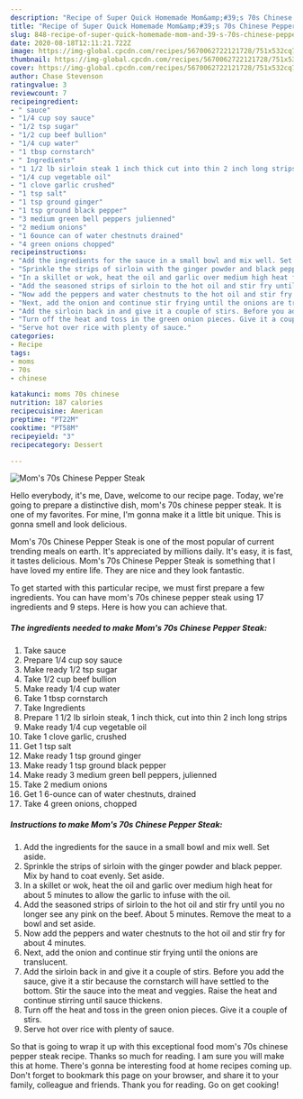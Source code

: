 ```yaml
---
description: "Recipe of Super Quick Homemade Mom&amp;#39;s 70s Chinese Pepper Steak"
title: "Recipe of Super Quick Homemade Mom&amp;#39;s 70s Chinese Pepper Steak"
slug: 848-recipe-of-super-quick-homemade-mom-and-39-s-70s-chinese-pepper-steak
date: 2020-08-18T12:11:21.722Z
image: https://img-global.cpcdn.com/recipes/5670062722121728/751x532cq70/moms-70s-chinese-pepper-steak-recipe-main-photo.jpg
thumbnail: https://img-global.cpcdn.com/recipes/5670062722121728/751x532cq70/moms-70s-chinese-pepper-steak-recipe-main-photo.jpg
cover: https://img-global.cpcdn.com/recipes/5670062722121728/751x532cq70/moms-70s-chinese-pepper-steak-recipe-main-photo.jpg
author: Chase Stevenson
ratingvalue: 3
reviewcount: 7
recipeingredient:
- " sauce"
- "1/4 cup soy sauce"
- "1/2 tsp sugar"
- "1/2 cup beef bullion"
- "1/4 cup water"
- "1 tbsp cornstarch"
- " Ingredients"
- "1 1/2 lb sirloin steak 1 inch thick cut into thin 2 inch long strips"
- "1/4 cup vegetable oil"
- "1 clove garlic crushed"
- "1 tsp salt"
- "1 tsp ground ginger"
- "1 tsp ground black pepper"
- "3 medium green bell peppers julienned"
- "2 medium onions"
- "1 6ounce can of water chestnuts drained"
- "4 green onions chopped"
recipeinstructions:
- "Add the ingredients for the sauce in a small bowl and mix well. Set aside."
- "Sprinkle the strips of sirloin with the ginger powder and black pepper. Mix by hand to coat evenly. Set aside."
- "In a skillet or wok, heat the oil and garlic over medium high heat for about 5 minutes to allow the garlic to infuse with the oil."
- "Add the seasoned strips of sirloin to the hot oil and stir fry until you no longer see any pink on the beef. About 5 minutes. Remove the meat to a bowl and set aside."
- "Now add the peppers and water chestnuts to the hot oil and stir fry for about 4 minutes."
- "Next, add the onion and continue stir frying until the onions are translucent."
- "Add the sirloin back in and give it a couple of stirs. Before you add the sauce, give it a stir because the cornstarch will have settled to the bottom. Stir the sauce into the meat and veggies. Raise the heat and continue stirring until sauce thickens."
- "Turn off the heat and toss in the green onion pieces. Give it a couple of stirs."
- "Serve hot over rice with plenty of sauce."
categories:
- Recipe
tags:
- moms
- 70s
- chinese

katakunci: moms 70s chinese 
nutrition: 187 calories
recipecuisine: American
preptime: "PT22M"
cooktime: "PT58M"
recipeyield: "3"
recipecategory: Dessert

---
```



![Mom&#39;s 70s Chinese Pepper Steak](https://img-global.cpcdn.com/recipes/5670062722121728/751x532cq70/moms-70s-chinese-pepper-steak-recipe-main-photo.jpg)

Hello everybody, it's me, Dave, welcome to our recipe page. Today, we're going to prepare a distinctive dish, mom&#39;s 70s chinese pepper steak. It is one of my favorites. For mine, I'm gonna make it a little bit unique. This is gonna smell and look delicious.



Mom&#39;s 70s Chinese Pepper Steak is one of the most popular of current trending meals on earth. It's appreciated by millions daily. It's easy, it is fast, it tastes delicious. Mom&#39;s 70s Chinese Pepper Steak is something that I have loved my entire life. They are nice and they look fantastic.


To get started with this particular recipe, we must first prepare a few ingredients. You can have mom&#39;s 70s chinese pepper steak using 17 ingredients and 9 steps. Here is how you can achieve that.

<!--inarticleads1-->

##### The ingredients needed to make Mom&#39;s 70s Chinese Pepper Steak:

1. Take  sauce
1. Prepare 1/4 cup soy sauce
1. Make ready 1/2 tsp sugar
1. Take 1/2 cup beef bullion
1. Make ready 1/4 cup water
1. Take 1 tbsp cornstarch
1. Take  Ingredients
1. Prepare 1 1/2 lb sirloin steak, 1 inch thick, cut into thin 2 inch long strips
1. Make ready 1/4 cup vegetable oil
1. Take 1 clove garlic, crushed
1. Get 1 tsp salt
1. Make ready 1 tsp ground ginger
1. Make ready 1 tsp ground black pepper
1. Make ready 3 medium green bell peppers, julienned
1. Take 2 medium onions
1. Get 1 6-ounce can of water chestnuts, drained
1. Take 4 green onions, chopped




<!--inarticleads2-->

##### Instructions to make Mom&#39;s 70s Chinese Pepper Steak:

1. Add the ingredients for the sauce in a small bowl and mix well. Set aside.
1. Sprinkle the strips of sirloin with the ginger powder and black pepper. Mix by hand to coat evenly. Set aside.
1. In a skillet or wok, heat the oil and garlic over medium high heat for about 5 minutes to allow the garlic to infuse with the oil.
1. Add the seasoned strips of sirloin to the hot oil and stir fry until you no longer see any pink on the beef. About 5 minutes. Remove the meat to a bowl and set aside.
1. Now add the peppers and water chestnuts to the hot oil and stir fry for about 4 minutes.
1. Next, add the onion and continue stir frying until the onions are translucent.
1. Add the sirloin back in and give it a couple of stirs. Before you add the sauce, give it a stir because the cornstarch will have settled to the bottom. Stir the sauce into the meat and veggies. Raise the heat and continue stirring until sauce thickens.
1. Turn off the heat and toss in the green onion pieces. Give it a couple of stirs.
1. Serve hot over rice with plenty of sauce.




So that is going to wrap it up with this exceptional food mom&#39;s 70s chinese pepper steak recipe. Thanks so much for reading. I am sure you will make this at home. There's gonna be interesting food at home recipes coming up. Don't forget to bookmark this page on your browser, and share it to your family, colleague and friends. Thank you for reading. Go on get cooking!
